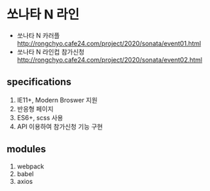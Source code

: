 # 쏘나타 N 라인

- 쏘나타 N 카러플 http://rongchyo.cafe24.com/project/2020/sonata/event01.html
- 쏘나타 N 라인컵 참가신청 http://rongchyo.cafe24.com/project/2020/sonata/event02.html

## specifications

1. IE11+, Modern Broswer 지원
2. 반응형 페이지
3. ES6+, scss 사용
4. API 이용하여 참가신청 기능 구현

## modules

1. webpack
2. babel
3. axios
